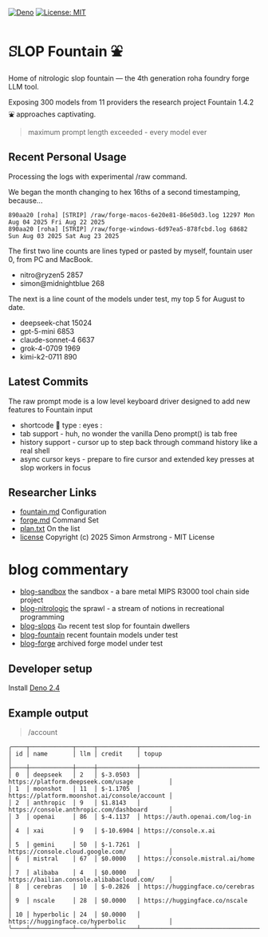 [![Deno](https://img.shields.io/badge/deno-2.4.2-black?logo=deno)](https://deno.land/)
[![License: MIT](https://img.shields.io/badge/License-MIT-yellow.svg)](https://opensource.org/licenses/MIT) 

# ꕶLOP Fountain ⛲

Home of nitrologic slop fountain — the 4th generation roha foundry forge LLM tool.

Exposing 300 models from 11 providers the research project Fountain 1.4.2 ⛲ approaches captivating.

> maximum prompt length exceeded - every model ever


## Recent Personal Usage

Processing the logs with experimental /raw command. 

We began the month changing to hex 16ths of a second timestamping, because...

````
890aa20 [roha] [STRIP] /raw/forge-macos-6e20e81-86e50d3.log 12297 Mon Aug 04 2025 Fri Aug 22 2025
890aa20 [roha] [STRIP] /raw/forge-windows-6d97ea5-878fcbd.log 68682 Sun Aug 03 2025 Sat Aug 23 2025
````

The first two line counts are lines typed or pasted by myself, fountain user 0, from PC and MacBook.

* nitro@ryzen5 2857
* simon@midnightblue 268

The next is a line count of the models under test, my top 5 for August to date.

* deepseek-chat 15024
* gpt-5-mini 6853
* claude-sonnet-4 6637
* grok-4-0709 1969
* kimi-k2-0711 890

## Latest Commits

The raw prompt mode is a low level keyboard driver designed to add new features to Fountain input

* shortcode :eyes: type : eyes :
* tab support - huh, no wonder the vanilla Deno prompt() is tab free
* history support - cursor up to step back through command history like a real shell
* async cursor keys - prepare to fire cursor and extended key presses at slop workers in focus

## Researcher Links

* [fountain.md](roha/fountain.md) Configuration
* [forge.md](roha/forge.md) Command Set
* [plan.txt](roha/plan.txt) On the list
* [license](LICENSE) Copyright (c) 2025 Simon Armstrong - MIT License

# blog commentary

* [blog-sandbox](sandbox/README.md) the sandbox - a bare metal MIPS R3000 tool chain side project
* [blog-nitrologic](nitro/nitrologic.md) the sprawl - a stream of notions in recreational programming
* [blog-slops](slop/blog2/blogust.md) 𐃅 recent test slop for fountain dwellers
* [blog-fountain](slop/blog/blogfountain.md) recent fountain models under test
* [blog-forge](https://github.com/nitrologic/forge/blob/main/blog.md) archived forge model under test

## Developer setup

Install [Deno 2.4](https://deno.com/)

## Example output

> /account
```
╭────┬────────────┬─────┬───────────┬──────────────────────────────────────────────╮
│ id │ name       │ llm │ credit    │ topup                                        │
├────┼────────────┼─────┼───────────┼──────────────────────────────────────────────┤
│ 0  │ deepseek   │ 2   │ $-3.0503  │ https://platform.deepseek.com/usage          │
│ 1  │ moonshot   │ 11  │ $-1.1705  │ https://platform.moonshot.ai/console/account │
│ 2  │ anthropic  │ 9   │ $1.8143   │ https://console.anthropic.com/dashboard      │
│ 3  │ openai     │ 86  │ $-4.1137  │ https://auth.openai.com/log-in               │
│ 4  │ xai        │ 9   │ $-10.6904 │ https://console.x.ai                         │
│ 5  │ gemini     │ 50  │ $-1.7261  │ https://console.cloud.google.com/            │
│ 6  │ mistral    │ 67  │ $0.0000   │ https://console.mistral.ai/home              │
│ 7  │ alibaba    │ 4   │ $0.0000   │ https://bailian.console.alibabacloud.com/    │
│ 8  │ cerebras   │ 10  │ $-0.2826  │ https://huggingface.co/cerebras              │
│ 9  │ nscale     │ 28  │ $0.0000   │ https://huggingface.co/nscale                │
│ 10 │ hyperbolic │ 24  │ $0.0000   │ https://huggingface.co/hyperbolic            │
╰────┴────────────┴─────┴───────────┴──────────────────────────────────────────────╯
````
